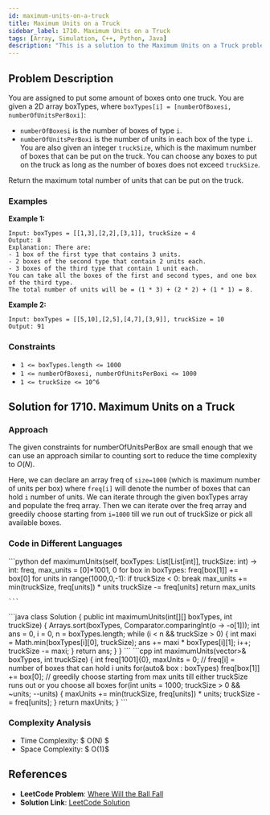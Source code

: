 ```yaml
---
id: maximum-units-on-a-truck
title: Maximum Units on a Truck
sidebar_label: 1710. Maximum Units on a Truck
tags: [Array, Simulation, C++, Python, Java]
description: "This is a solution to the Maximum Units on a Truck problem on LeetCode."
---
```


## Problem Description

You are assigned to put some amount of boxes onto one truck. You are given a 2D array boxTypes, where `boxTypes[i] = [numberOfBoxesi, numberOfUnitsPerBoxi]`:

- `numberOfBoxesi` is the number of boxes of type `i`.
- `numberOfUnitsPerBoxi` is the number of units in each box of the type `i`.
You are also given an integer `truckSize`, which is the maximum number of boxes that can be put on the truck. You can choose any boxes to put on the truck as long as the number of boxes does not exceed `truckSize`.

Return the maximum total number of units that can be put on the truck.

### Examples

**Example 1:**

```
Input: boxTypes = [[1,3],[2,2],[3,1]], truckSize = 4
Output: 8
Explanation: There are:
- 1 box of the first type that contains 3 units.
- 2 boxes of the second type that contain 2 units each.
- 3 boxes of the third type that contain 1 unit each.
You can take all the boxes of the first and second types, and one box of the third type.
The total number of units will be = (1 * 3) + (2 * 2) + (1 * 1) = 8.

```

**Example 2:**

```
Input: boxTypes = [[5,10],[2,5],[4,7],[3,9]], truckSize = 10
Output: 91

```

### Constraints

- `1 <= boxTypes.length <= 1000`
- `1 <= numberOfBoxesi, numberOfUnitsPerBoxi <= 1000`
- `1 <= truckSize <= 10^6`

## Solution for 1710. Maximum Units on a Truck


### Approach 

The given constraints for numberOfUnitsPerBox are small enough that we can use an approach similar to counting sort to reduce the time complexity to $O(N)$.

Here, we can declare an array freq of `size=1000` (which is maximum number of units per box) where `freq[i]` will denote the number of boxes that can hold `i` number of units. We can iterate through the given boxTypes array and populate the freq array. Then we can iterate over the freq array and greedily choose starting from `i=1000` till we run out of truckSize or pick all available boxes. 

### Code in Different Languages

<Tabs>
  <TabItem value="Python" label="Python">
  <SolutionAuthor name="@agarwalhimanshugaya"/>
   ```python
           def maximumUnits(self, boxTypes: List[List[int]], truckSize: int) -> int:
    freq, max_units = [0]*1001, 0
    for box in boxTypes:
        freq[box[1]] += box[0]
    for units in range(1000,0,-1):
        if truckSize < 0: break
        max_units += min(truckSize, freq[units]) * units
        truckSize -= freq[units]
    return max_units

    ```
  </TabItem>
  <TabItem value="Java" label="Java">
  <SolutionAuthor name="@agarwalhimanshugaya"/>
   ```java
          class Solution {
	public int maximumUnits(int[][] boxTypes, int truckSize) {
		Arrays.sort(boxTypes, Comparator.comparingInt(o -> -o[1]));
		int ans = 0, i = 0, n = boxTypes.length;
		while (i < n && truckSize > 0) {
			int maxi = Math.min(boxTypes[i][0], truckSize);
			ans += maxi * boxTypes[i][1];
			i++;
			truckSize -= maxi;
		}
		return ans;
	}
}
    ```
  </TabItem>
  <TabItem value="C++" label="C++">
  <SolutionAuthor name="@agarwalhimanshugaya"/>
   ```cpp
         int maximumUnits(vector<vector<int>>& boxTypes, int truckSize) {
	int freq[1001]{0}, maxUnits = 0;   // freq[i] = number of boxes that can hold i units
	for(auto& box : boxTypes) freq[box[1]] += box[0];
	// greedily choose starting from max units till either truckSize runs out or you choose all boxes
	for(int units = 1000; truckSize > 0 && ~units; --units) { 
		maxUnits += min(truckSize, freq[units]) * units;
		truckSize -= freq[units];
	}
	return maxUnits;
}
    ```
</TabItem>
</Tabs>

### Complexity Analysis

- Time Complexity: $ O(N) $
- Space Complexity: $ O(1)$

## References

- **LeetCode Problem**: [Where Will the Ball Fall](https://leetcode.com/problems/maximum-units-on-a-truck/description/)
- **Solution Link**: [LeetCode Solution](https://leetcode.com/problems/maximum-units-on-a-truck/solutions/)
